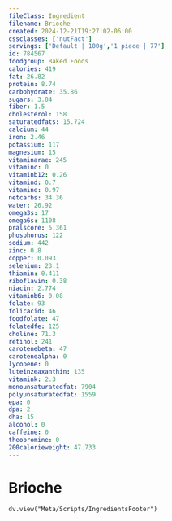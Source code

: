 ```yaml
---
fileClass: Ingredient
filename: Brioche
created: 2024-12-21T19:27:02-06:00
cssclasses: ['nutFact']
servings: ['Default | 100g','1 piece | 77']
id: 784567
foodgroup: Baked Foods
calories: 419
fat: 26.82
protein: 8.74
carbohydrate: 35.86
sugars: 3.04
fiber: 1.5
cholesterol: 158
saturatedfats: 15.724
calcium: 44
iron: 2.46
potassium: 117
magnesium: 15
vitaminarae: 245
vitaminc: 0
vitaminb12: 0.26
vitamind: 0.7
vitamine: 0.97
netcarbs: 34.36
water: 26.92
omega3s: 17
omega6s: 1108
pralscore: 5.361
phosphorus: 122
sodium: 442
zinc: 0.8
copper: 0.093
selenium: 23.1
thiamin: 0.411
riboflavin: 0.38
niacin: 2.774
vitaminb6: 0.08
folate: 93
folicacid: 46
foodfolate: 47
folatedfe: 125
choline: 71.3
retinol: 241
carotenebeta: 47
carotenealpha: 0
lycopene: 0
luteinzeaxanthin: 135
vitamink: 2.3
monounsaturatedfat: 7904
polyunsaturatedfat: 1559
epa: 0
dpa: 2
dha: 15
alcohol: 0
caffeine: 0
theobromine: 0
200calorieweight: 47.733
---
```


# Brioche

```dataviewjs
dv.view("Meta/Scripts/IngredientsFooter")
```